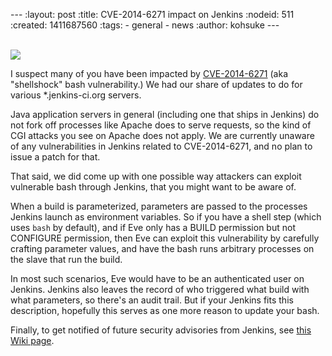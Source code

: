 --- :layout: post :title: CVE-2014-6271 impact on Jenkins :nodeid: 511 :created: 1411687560 :tags: - general - news :author: kohsuke ---

[  
![](http://upload.wikimedia.org/wikipedia/commons/thumb/f/f7/Singapore_Road_Signs_-_Restrictive_Sign_-_Stop_-_Security_Check.svg/240px-Singapore_Road_Signs_-_Restrictive_Sign_-_Stop_-_Security_Check.svg.png)  
](http://en.wikipedia.org/wiki/Road_signs_in_Singapore)

I suspect many of you have been impacted by [CVE-2014-6271](http://web.nvd.nist.gov/view/vuln/detail?vulnId=CVE-2014-6271) (aka "shellshock" bash vulnerability.) We had our share of updates to do for various \*.jenkins-ci.org servers.

Java application servers in general (including one that ships in Jenkins) do not fork off processes like Apache does to serve requests, so the kind of CGI attacks you see on Apache does not apply. We are currently unaware of any vulnerabilities in Jenkins related to CVE-2014-6271, and no plan to issue a patch for that.

That said, we did come up with one possible way attackers can exploit vulnerable bash through Jenkins, that you might want to be aware of.

When a build is parameterized, parameters are passed to the processes Jenkins launch as environment variables. So if you have a shell step (which uses `bash` by default), and if Eve only has a BUILD permission but not CONFIGURE permission, then Eve can exploit this vulnerability by carefully crafting parameter values, and have the bash runs arbitrary processes on the slave that run the build.

In most such scenarios, Eve would have to be an authenticated user on Jenkins. Jenkins also leaves the record of who triggered what build with what parameters, so there's an audit trail. But if your Jenkins fits this description, hopefully this serves as one more reason to update your bash.

Finally, to get notified of future security advisories from Jenkins, see [this Wiki page](https://wiki.jenkins-ci.org/display/JENKINS/Security+Advisories).

